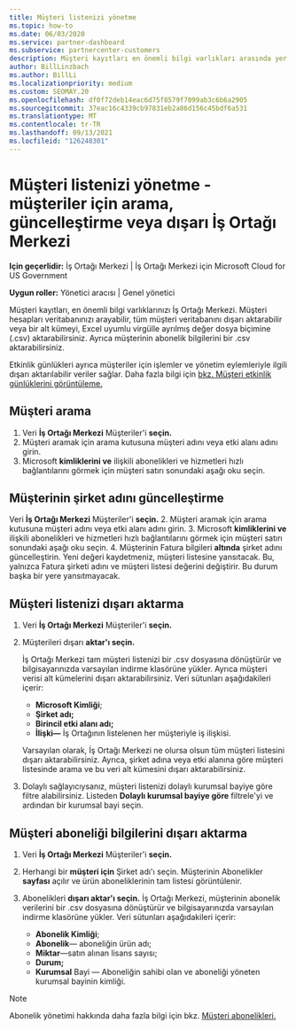```yaml
---
title: Müşteri listenizi yönetme
ms.topic: how-to
ms.date: 06/03/2020
ms.service: partner-dashboard
ms.subservice: partnercenter-customers
description: Müşteri kayıtları en önemli bilgi varlıkları arasında yer alan varlıklardır. Müşteri listenizin bilgilerini görüntülemeyi, aramayı, & ve dışarı aktarmayı İş Ortağı Merkezi öğrenin.
author: BillLinzbach
ms.author: BillLi
ms.localizationpriority: medium
ms.custom: SEOMAY.20
ms.openlocfilehash: df0f72deb14eac6d75f8579f7099ab3c6b6a2905
ms.sourcegitcommit: 37eac16c4339cb97831eb2a86d156c45bdf6a531
ms.translationtype: MT
ms.contentlocale: tr-TR
ms.lasthandoff: 09/13/2021
ms.locfileid: "126248301"
---
```

# <a name="manage-your-customer-list---search-update-or-export-customers-in-partner-center"></a>Müşteri listenizi yönetme - müşteriler için arama, güncelleştirme veya dışarı İş Ortağı Merkezi

**Için geçerlidir:** İş Ortağı Merkezi | İş Ortağı Merkezi için Microsoft Cloud for US Government

**Uygun roller:** Yönetici aracısı | Genel yönetici

Müşteri kayıtları, en önemli bilgi varlıklarınızı İş Ortağı Merkezi. Müşteri hesapları veritabanınızı arayabilir, tüm müşteri veritabanını dışarı aktarabilir veya bir alt kümeyi, Excel uyumlu virgülle ayrılmış değer dosya biçimine (.csv) aktarabilirsiniz. Ayrıca müşterinin abonelik bilgilerini bir .csv aktarabilirsiniz.

Etkinlik günlükleri ayrıca müşteriler için işlemler ve yönetim eylemleriyle ilgili dışarı aktarılabilir veriler sağlar. Daha fazla bilgi için [bkz. Müşteri etkinlik günlüklerini görüntüleme.](activity-logs.md)

## <a name="search-for-a-customer"></a>Müşteri arama

1. Veri **İş Ortağı Merkezi** Müşteriler'i **seçin.**
2. Müşteri aramak için arama kutusuna müşteri adını veya etki alanı adını girin.
3. Microsoft **kimliklerini ve** ilişkili abonelikleri ve hizmetleri hızlı bağlantılarını görmek için müşteri satırı sonundaki aşağı oku seçin.

## <a name="update-a-customers-company-name"></a>Müşterinin şirket adını güncelleştirme

Veri **İş Ortağı Merkezi** Müşteriler'i **seçin.**
2. Müşteri aramak için arama kutusuna müşteri adını veya etki alanı adını girin.
3. Microsoft **kimliklerini ve** ilişkili abonelikleri ve hizmetleri hızlı bağlantılarını görmek için müşteri satırı sonundaki aşağı oku seçin.
4. Müşterinin Fatura bilgileri **altında** şirket adını güncelleştirin. Yeni değeri kaydetmeniz, müşteri listesine yansıtacak. Bu, yalnızca Fatura şirketi adını ve müşteri listesi değerini değiştirir. Bu durum başka bir yere yansıtmayacak.

## <a name="export-your-customer-list"></a>Müşteri listenizi dışarı aktarma

1. Veri **İş Ortağı Merkezi** Müşteriler'i **seçin.**
2. Müşterileri dışarı **aktar'ı seçin.**

   İş Ortağı Merkezi tam müşteri listenizi bir .csv dosyasına dönüştürür ve bilgisayarınızda varsayılan indirme klasörüne yükler. Ayrıca müşteri verisi alt kümelerini dışarı aktarabilirsiniz. Veri sütunları aşağıdakileri içerir:

   - **Microsoft Kimliği**;
   - **Şirket adı;**
   - **Birincil etki alanı adı;**
   - **İlişki—** İş Ortağının listelenen her müşteriyle iş ilişkisi.

    Varsayılan olarak, İş Ortağı Merkezi ne olursa olsun tüm müşteri listesini dışarı aktarabilirsiniz. Ayrıca, şirket adına veya etki alanına göre müşteri listesinde arama ve bu veri alt kümesini dışarı aktarabilirsiniz.

3. Dolaylı sağlayıcıysanız, müşteri listenizi dolaylı kurumsal bayiye göre filtre alabilirsiniz. Listeden **Dolaylı kurumsal bayiye göre** filtrele'yi ve ardından bir kurumsal bayi seçin.


## <a name="export-customer-subscription-information"></a>Müşteri aboneliği bilgilerini dışarı aktarma

1. Veri **İş Ortağı Merkezi** Müşteriler'i **seçin.**

2. Herhangi bir **müşteri için** Şirket adı'ı seçin. Müşterinin Abonelikler **sayfası** açılır ve ürün aboneliklerinin tam listesi görüntülenir.

3. Abonelikleri **dışarı aktar'ı seçin.** İş Ortağı Merkezi, müşterinin abonelik verilerini bir .csv dosyasına dönüştürür ve bilgisayarınızda varsayılan indirme klasörüne yükler. Veri sütunları aşağıdakileri içerir:
   - **Abonelik Kimliği**;
   - **Abonelik**— aboneliğin ürün adı;
   - **Miktar**—satın alınan lisans sayısı;
   - **Durum;**
   - **Kurumsal** Bayi — Aboneliğin sahibi olan ve aboneliği yöneten kurumsal bayinin kimliği.

> [!NOTE]  
> Abonelik yönetimi hakkında daha fazla bilgi için bkz. [Müşteri abonelikleri.](customer-subscriptions.md)
